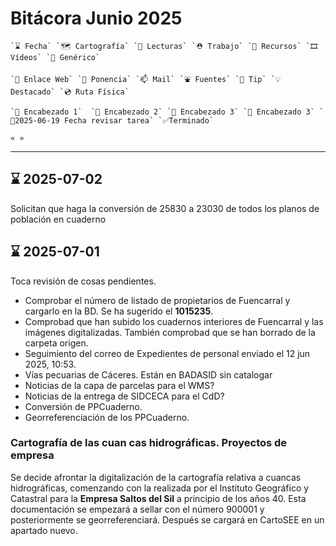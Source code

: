 # Bitácora Junio 2025

```
`⌛️ Fecha` `🗺️ Cartografía` `👀 Lecturas` `⛑️ Trabajo` `🧰 Recursos` `🎞️ Vídeos` `🍊 Genérico` 

`🔗 Enlace Web` `🎤 Ponencia` `📫 Mail` `⛲️ Fuentes` `💊 Tip` `💡 Destacado` `💿 Ruta Física` 

`🍉 Encabezado 1`  `🥝 Encabezado 2` `🥕 Encabezado 3` `🍋 Encabezado 3` `🔔2025-06-19 Fecha revisar tarea` `✅Terminado`

« » 
```

---

## ⌛️ 2025-07-02

Solicitan que haga la conversión de 25830 a 23030 de todos los planos de población en cuaderno






## ⌛️ 2025-07-01

Toca revisión de cosas pendientes.

* Comprobar el número de listado de propietarios de Fuencarral y cargarlo en la BD. Se ha sugerido el **1015235**.
* Comprobad que han subido los cuadernos interiores de Fuencarral y las imágenes digitalizadas. También comprobad que se han borrado de la carpeta origen.
* Seguimiento del correo de Expedientes de personal enviado el 12 jun 2025, 10:53.
* Vías pecuarias de Cáceres. Están en BADASID sin catalogar
* Noticias de la capa de parcelas para el WMS?
* Noticias de la entrega de SIDCECA para el CdD?
* Conversión de PPCuaderno.
* Georreferenciación de los PPCuaderno.

### Cartografía de las cuan cas hidrográficas. Proyectos de empresa

Se decide afrontar la digitalización de la cartografía relativa a cuancas hidrográficas, comenzando con la realizada por el Instituto Geográfico y Catastral para la **Empresa Saltos del Sil** a principio de los años 40. Esta documentación se empezará a sellar con el número 900001 y posteriormente se georreferenciará. Después se cargará en CartoSEE en un apartado nuevo.







